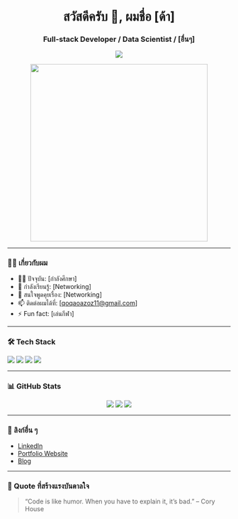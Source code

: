 <h1 align="center">สวัสดีครับ 👋, ผมชื่อ [ด้า]</h1>
<h3 align="center">Full-stack Developer / Data Scientist / [อื่นๆ]</h3>

<p align="center">
  <img src="https://readme-typing-svg.herokuapp.com?lines=ยินดีต้อนรับ+สู่+โปรไฟล์+ของผม!;นักพัฒนา+ที่+รัก+การเรียนรู้+เทคโนโลยีใหม่ๆ;Let's+build+something+amazing!&center=true&width=500" />
</p>

<p align="center">
  <img src="[https://media.giphy.com/media/3o7aD2saalBwwftBIY/giphy.gif](https://tenor.com/bBstx.gif)" width="400"/>
</p>


---

### 🧑‍💻 เกี่ยวกับผม

- 👨‍💻 ปัจจุบัน: [กำลังศึกษา]
- 🌱 กำลังเรียนรู้: [Networking]
- 💬 สนใจพูดคุยเรื่อง: [Networking]
- 📫 ติดต่อผมได้ที่: [qoqaoazoz11@gmail.com]
- ⚡ Fun fact: [เล่นกีฬา]

---

### 🛠️ Tech Stack

<p align="left">
  <img src="https://img.shields.io/badge/Python-3670A0?style=for-the-badge&logo=python&logoColor=white" />
  <img src="https://img.shields.io/badge/JavaScript-F7DF1E?style=for-the-badge&logo=javascript&logoColor=black" />
  <img src="https://img.shields.io/badge/React-20232A?style=for-the-badge&logo=react&logoColor=61DAFB" />
  <img src="https://img.shields.io/badge/Node.js-339933?style=for-the-badge&logo=nodedotjs&logoColor=white" />
  <!-- เพิ่ม tech อื่นๆ ที่คุณใช้ -->
</p>

---

### 📊 GitHub Stats

<p align="center">
  <img src="https://github-readme-stats.vercel.app/api?username=yourusername&show_icons=true&theme=radical" />
  <img src="https://github-readme-streak-stats.herokuapp.com/?user=yourusername&theme=radical" />
  <img src="https://github-readme-stats.vercel.app/api/top-langs/?username=yourusername&layout=compact&theme=radical" />
</p>

---

### 🔗 ลิงก์อื่น ๆ

- [LinkedIn](https://www.linkedin.com/in/yourname)
- [Portfolio Website](https://yourportfolio.com)
- [Blog](https://yourblog.com)

---

### 🧠 Quote ที่สร้างแรงบันดาลใจ

> “Code is like humor. When you have to explain it, it’s bad.” – Cory House
